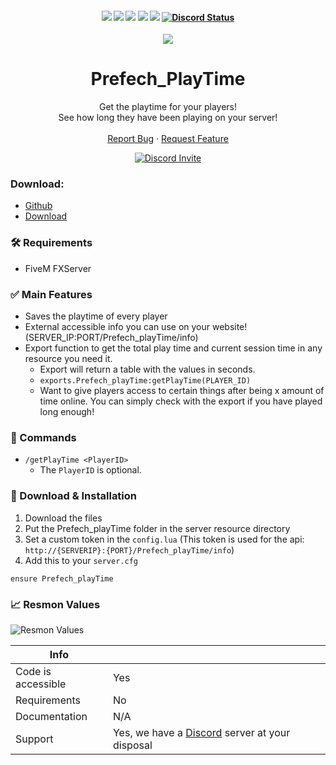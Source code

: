 <h4 align="center">
	<img src="https://img.shields.io/github/release/Prefech/Prefech_playTime.png">
	<img src="https://img.shields.io/github/last-commit/Prefech/Prefech_playTime">
	<img src="https://img.shields.io/github/license/Prefech/Prefech_playTime.png">
	<img src="https://img.shields.io/github/issues/Prefech/Prefech_playTime.png">
	<img src="https://img.shields.io/github/contributors/Prefech/Prefech_playTime.png">
	<a href="https://discord.gg/prefech" title=""><img alt="Discord Status" src="https://discordapp.com/api/guilds/721339695199682611/widget.png"></a>
</h4>

<div align="center">
  <a href="https://github.com/Prefech/Prefech_playTime">
    <img src="https://prefech.com/i/PlayTime.png"><br>
  </a>

  <h1 align="center">Prefech_PlayTime</h1>

  <p align="center">
	Get the playtime for your players!<br>
	See how long they have been playing on your server!<br>
    <br />    
    <a href="https://discord.gg/5WJGmFQUjt">Report Bug</a>
    ·
    <a href="https://discord.gg/E9FceTnsJV">Request Feature</a>
  </p>
  <a href="https://discord.gg/prefech" title=""><img alt="Discord Invite" src="https://discordapp.com/api/guilds/721339695199682611/widget.png?style=banner2"></a>
</div>

### Download:
- [Github](https://github.com/prefech/Prefech_playTime)
- [Download](https://github.com/prefech/Prefech_playTime/releases/latest)

### 🛠 Requirements
- FiveM FXServer


### ✅ Main Features
- Saves the playtime of every player
- External accessible info you can use on your website! (SERVER_IP:PORT/Prefech_playTime/info)
- Export function to get the total play time and current session time in any resource you need it.
  - Export will return a table with the values in seconds.
  - `exports.Prefech_playTime:getPlayTime(PLAYER_ID)`
  - Want to give players access to certain things after being x amount of time online. You can simply check with the export if you have played long enough!

### 📌 Commands
- `/getPlayTime <PlayerID>`
  - The `PlayerID` is optional.

### 🔧 Download & Installation
1. Download the files
2. Put the Prefech_playTime folder in the server resource directory
3. Set a custom token in the `config.lua` (This token is used for the api: `http://{SERVERIP}:{PORT}/Prefech_playTime/info`)
4. Add this to your `server.cfg`
```
ensure Prefech_playTime
```

### 📈 Resmon Values
![](https://prefech.com/i/0bd2635c-5a2d-4cef-b72a-f2e54e13f065.png "Resmon Values") 

Info | |
--- | --- |
Code is accessible | Yes |
Requirements | No |
Documentation | N/A |
Support | Yes, we have a [Discord](https://discord.gg/prefech) server at your disposal
